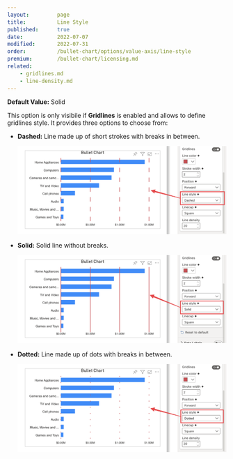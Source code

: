 ```yaml
---
layout:         page
title:          Line Style
published:      true
date:           2022-07-07
modified:   	2022-07-31
order:          /bullet-chart/options/value-axis/line-style
premium:        /bullet-chart/licensing.md
related:
    - gridlines.md
    - line-density.md
---
```


**Default Value:** Solid

This option is only visibile if **Gridlines** is enabled and allows to define gridlines style. It provides three options to choose from:

- **Dashed:**  Line made up of short strokes with breaks in between.

    <img src="images/line-style-dashed.png" width="700">   

- **Solid:** Solid line without breaks.

    <img src="images/line-style-solid.png" width="700">   

- **Dotted:** Line made up of dots with breaks in between.

    <img src="images/line-style-dotted.png" width="700">




